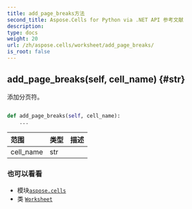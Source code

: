 ```yaml
---
title: add_page_breaks方法
second_title: Aspose.Cells for Python via .NET API 参考文献
description:
type: docs
weight: 20
url: /zh/aspose.cells/worksheet/add_page_breaks/
is_root: false
---
```

##  add_page_breaks(self, cell_name) {#str}
添加分页符。



```python

def add_page_breaks(self, cell_name):
    ...
```


|范围|类型|描述|
| :- | :- | :- |
| cell_name | str |  |



### 也可以看看
* 模块[`aspose.cells`](../../)
* 类 [`Worksheet`](/cells/python-net/zh/aspose.cells/worksheet)
